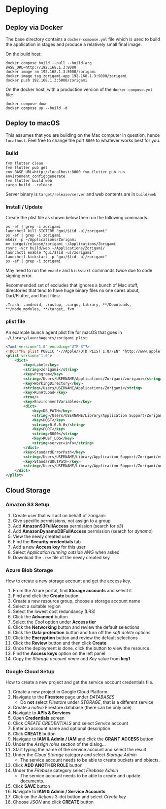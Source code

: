 # Deploying

## Deploy via Docker

The base directory contains a `docker-compose.yml` file which is used to build the application in stages and produce a relatively small final image.

On the build host:

```shell
docker compose build --pull --build-arg BASE_URL=http://192.168.1.3:8080
docker image rm 192.168.1.3:5000/zorigami
docker image tag zorigami-app 192.168.1.3:5000/zorigami
docker push 192.168.1.3:5000/zorigami
```

On the docker host, with a production version of the `docker-compose.yml` file:

```shell
docker compose down
docker compose up --build -d
```

## Deploy to macOS

This assumes that you are building on the Mac computer in question, hence `localhost`. Feel free to change the port `8000` to whatever works best for you.

### Build

```shell
fvm flutter clean
fvm flutter pub get
env BASE_URL=http://localhost:8000 fvm flutter pub run environment_config:generate
fvm flutter build web
cargo build --release
```

Server binary is `target/release/server` and web contents are in `build/web`

### Install / Update

Create the plist file as shown below then run the following commands.

```shell
ps -ef | grep -i zorigami
launchctl kill SIGTERM "gui/$(id -u)/zorigami"
ps -ef | grep -i zorigami
mkdir -p ~/Applications/Zorigami
mv target/release/zorigami ~/Applications/Zorigami
rsync -vcr build/web ~/Applications/Zorigami/
launchctl enable "gui/$(id -u)/zorigami"
launchctl kickstart -p "gui/$(id -u)/zorigami"
ps -ef | grep -i zorigami
```

May need to run the `enable` and `kickstart` commands twice due to code signing error.

Recommended set of excludes that ignores a bunch of Mac stuff, directories that tend to have huge binary files no one cares about, Dart/Flutter, and Rust files:

```
.Trash, .android, .rustup, .cargo, Library, **/Downloads, **/node_modules, **/target, fvm
```

### plist file

An example launch agent plist file for macOS that goes in `~/Library/LaunchAgents/zorigami.plist`:

```xml
<?xml version="1.0" encoding="UTF-8"?>
<!DOCTYPE plist PUBLIC "-//Apple//DTD PLIST 1.0//EN" "http://www.apple.com/DTDs/PropertyList-1.0.dtd">
<plist version="1.0">
    <dict>
        <key>Label</key>
        <string>zorigami</string>
        <key>Program</key>
        <string>/Users/USERNAME/Applications/Zorigami/zorigami</string>
        <key>WorkingDirectory</key>
        <string>/Users/USERNAME/Applications/Zorigami</string>
        <key>RunAtLoad</key>
        <true/>
        <key>EnvironmentVariables</key>
        <dict>
            <key>DB_PATH</key>
            <string>/Users/USERNAME/Library/Application Support/Zorigami/dbase</string>
            <key>HOST</key>
            <string>0.0.0.0</string>
            <key>PORT</key>
            <string>8000</string>
            <key>RUST_LOG</key>
            <string>server=info</string>
        </dict>
        <key>StandardErrorPath</key>
        <string>/Users/USERNAME/Library/Application Support/Zorigami/error.log</string>
        <key>StandardOutPath</key>
        <string>/Users/USERNAME/Library/Application Support/Zorigami/output.log</string>
    </dict>
</plist>
```

## Cloud Storage

### Amazon S3 Setup

1. Create user that will act on behalf of zorigami
1. Give specific permissions, not assign to a group
1. Add **AmazonS3FullAccess** permission (search for _s3_)
1. Add **AmazonDynamoDBFullAccess** permission (search for _dynamo_)
1. View the newly created user
1. Find the **Security credentials** tab
1. Add a new **Access key** for this user
1. Select _Application running outside AWS_ when asked
1. Download the `.csv` file of the newly created key

### Azure Blob Storage

How to create a new storage account and get the access key.

1. From the Azure portal, find **Storage accounts** and select it
1. Find and click the **Create** button
1. Create a new resource group, choose a storage account name
1. Select a suitable region
1. Select the lowest cost redundancy (LRS)
1. Click the **Advanced** button
1. Select the _Cool_ option under **Access tier**
1. Click the **Networking** button and review the default selections
1. Click the **Data protection** button and turn off the _soft delete_ options
1. Click the **Encryption** button and review the default selections
1. Click the **Review** button and then click **Create**
1. Once the deployment is done, click the button to view the resource.
1. Find the **Access keys** option on the left panel
1. Copy the _Storage account name_ and _Key_ value from **key1**

### Google Cloud Setup

How to create a new project and get the service account credentials file.

1. Create a new project in Google Cloud Platform
1. Navigate to the **Firestore** page under _DATABASES_
    * Do **not** select _Filestore_ under _STORAGE_, that is a different service
1. Create a _native_ Firestore database (there can be only one)
1. Navigate to **APIs & Services**
1. Open **Credentials** screen
1. Click _CREATE CREDENTIALS_ and select _Service_ account
1. Enter an account name and optional description
1. Click **CREATE** button
1. Navigate to **IAM & Admin / IAM** and click the **GRANT ACCESS** button
1. Under the _Assign roles_ section of the dialog...
1. Start typing the name of the service account and select the result
1. Under the _Cloud Storage_ category and select _Storage Admin_
    * The service account needs to be able to create buckets and objects.
1. Click **ADD ANOTHER ROLE** button
1. Under the _Firebase_ category select _Firebase Admin_
    * The service account needs to be able to create and update documents.
1. Click **SAVE** button
1. Navigate to **IAM & Admin / Service Accounts**
1. Click on the _Actions_ 3-dot button and select _Create key_
1. Choose *JSON* and click **CREATE** button
